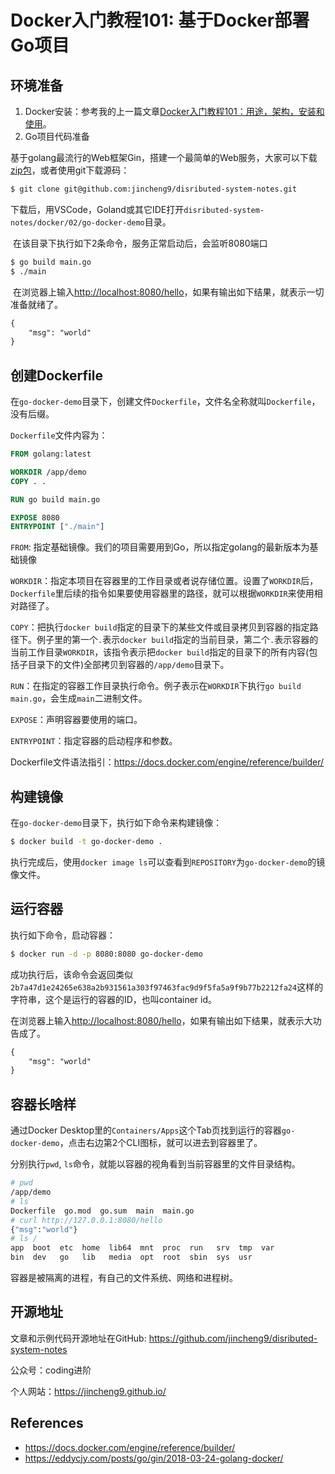 # Docker入门教程101: 基于Docker部署Go项目

## 环境准备

1. Docker安装：参考我的上一篇文章[Docker入门教程101：用途，架构，安装和使用](https://github.com/jincheng9/disributed-system-notes/tree/main/docker/01)。
2. Go项目代码准备

​	基于golang最流行的Web框架Gin，搭建一个最简单的Web服务，大家可以下载[zip包](https://github.com/jincheng9/disributed-system-notes/archive/refs/heads/main.zip)，或者使用git下载源码：

```bash
$ git clone git@github.com:jincheng9/disributed-system-notes.git
```

​	下载后，用VSCode，Goland或其它IDE打开`disributed-system-notes/docker/02/go-docker-demo`目录。

​	在该目录下执行如下2条命令，服务正常启动后，会监听8080端口

```bash
$ go build main.go
$ ./main
```

​	在浏览器上输入[http://localhost:8080/hello](http://localhost:8080/hello)，如果有输出如下结果，就表示一切准备就绪了。

```markdown
{
	"msg": "world"
}
```



## 创建Dockerfile

在`go-docker-demo`目录下，创建文件`Dockerfile`，文件名全称就叫`Dockerfile`，没有后缀。

`Dockerfile`文件内容为：

```dockerfile
FROM golang:latest

WORKDIR /app/demo
COPY . .

RUN go build main.go

EXPOSE 8080
ENTRYPOINT ["./main"]
```

`FROM`: 指定基础镜像。我们的项目需要用到Go，所以指定golang的最新版本为基础镜像

`WORKDIR`：指定本项目在容器里的工作目录或者说存储位置。设置了`WORKDIR`后，`Dockerfile`里后续的指令如果要使用容器里的路径，就可以根据`WORKDIR`来使用相对路径了。

`COPY`：把执行`docker build`指定的目录下的某些文件或目录拷贝到容器的指定路径下。例子里的第一个`.`表示`docker build`指定的当前目录，第二个`.`表示容器的当前工作目录`WORKDIR`，该指令表示把`docker build`指定的目录下的所有内容(包括子目录下的文件)全部拷贝到容器的`/app/demo`目录下。

`RUN`：在指定的容器工作目录执行命令。例子表示在`WORKDIR`下执行`go build main.go`，会生成`main`二进制文件。

`EXPOSE`：声明容器要使用的端口。

`ENTRYPOINT`：指定容器的启动程序和参数。

Dockerfile文件语法指引：https://docs.docker.com/engine/reference/builder/



## 构建镜像

在`go-docker-demo`目录下，执行如下命令来构建镜像：

```bash
$ docker build -t go-docker-demo .
```

执行完成后，使用`docker image ls`可以查看到`REPOSITORY`为`go-docker-demo`的镜像文件。



## 运行容器

执行如下命令，启动容器：

```bash
$ docker run -d -p 8080:8080 go-docker-demo
```

成功执行后，该命令会返回类似`2b7a47d1e24265e638a2b931561a303f97463fac9d9f5fa5a9f9b77b2212fa24`这样的字符串，这个是运行的容器的ID，也叫container id。

在浏览器上输入[http://localhost:8080/hello](http://localhost:8080/hello)，如果有输出如下结果，就表示大功告成了。

```markdown
{
	"msg": "world"
}
```



## 容器长啥样

通过Docker Desktop里的`Containers/Apps`这个Tab页找到运行的容器`go-docker-demo`，点击右边第2个CLI图标，就可以进去到容器里了。

分别执行`pwd`, `ls`命令，就能以容器的视角看到当前容器里的文件目录结构。

```bash
# pwd
/app/demo
# ls
Dockerfile  go.mod  go.sum  main  main.go
# curl http://127.0.0.1:8080/hello            
{"msg":"world"}
# ls /
app  boot  etc	home  lib64  mnt  proc	run   srv  tmp	var
bin  dev   go	lib   media  opt  root	sbin  sys  usr
```

容器是被隔离的进程，有自己的文件系统、网络和进程树。



## 开源地址

文章和示例代码开源地址在GitHub: https://github.com/jincheng9/disributed-system-notes

公众号：coding进阶

个人网站：https://jincheng9.github.io/



## References

*  https://docs.docker.com/engine/reference/builder/ 
*  https://eddycjy.com/posts/go/gin/2018-03-24-golang-docker/